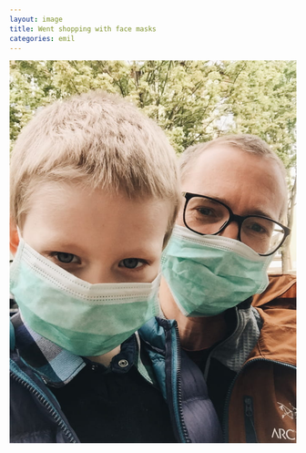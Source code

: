 ```yaml
---
layout: image
title: Went shopping with face masks
categories: emil
---
```

!["Emil and his father wearing face masks"](/i/IMG_0958.jpg)